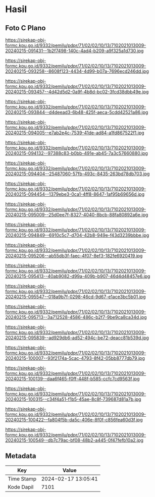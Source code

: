 # Hasil

## Foto C Plano

https://sirekap-obj-formc.kpu.go.id/9332/pemilu/pdpr/71/02/02/10/13/7102021013009-20240215-091431--1b2f7498-140c-4ad4-b209-a9f325a1d730.jpg

https://sirekap-obj-formc.kpu.go.id/9332/pemilu/pdpr/71/02/02/10/13/7102021013009-20240215-093258--8608f123-4434-4d99-b07a-7696ecd246dd.jpg

https://sirekap-obj-formc.kpu.go.id/9332/pemilu/pdpr/71/02/02/10/13/7102021013009-20240215-093457--4d42d5d2-0a9f-4b8d-bc02-3fcd38dbb49e.jpg

https://sirekap-obj-formc.kpu.go.id/9332/pemilu/pdpr/71/02/02/10/13/7102021013009-20240215-093844--d4deead3-6b48-425f-aeca-5cdd42521a86.jpg

https://sirekap-obj-formc.kpu.go.id/9332/pemilu/pdpr/71/02/02/10/13/7102021013009-20240215-094005--e7ab2e4c-7539-41de-ad84-a1fd867522f1.jpg

https://sirekap-obj-formc.kpu.go.id/9332/pemilu/pdpr/71/02/02/10/13/7102021013009-20240215-094132--97388c83-b0bb-491e-ab45-7a3c57660880.jpg

https://sirekap-obj-formc.kpu.go.id/9332/pemilu/pdpr/71/02/02/10/13/7102021013009-20240215-094404--25487060-57fb-493c-8435-263bd78db703.jpg

https://sirekap-obj-formc.kpu.go.id/9332/pemilu/pdpr/71/02/02/10/13/7102021013009-20240215-094454--1379ebe3-0ca1-4ff8-8647-1af95b69656d.jpg

https://sirekap-obj-formc.kpu.go.id/9332/pemilu/pdpr/71/02/02/10/13/7102021013009-20240215-095009--25d0ee7f-8327-4040-8bcb-88fa80892a6e.jpg

https://sirekap-obj-formc.kpu.go.id/9332/pemilu/pdpr/71/02/02/10/13/7102021013009-20240215-094849--6910c5c7-d704-42b8-949e-f43d3239bbbe.jpg

https://sirekap-obj-formc.kpu.go.id/9332/pemilu/pdpr/71/02/02/10/13/7102021013009-20240215-095206--ab55db3f-faec-4f07-8ef3-182fe6920419.jpg

https://sirekap-obj-formc.kpu.go.id/9332/pemilu/pdpr/71/02/02/10/13/7102021013009-20240215-095413--40ab9082-d99a-409b-b907-46d4d48457e6.jpg

https://sirekap-obj-formc.kpu.go.id/9332/pemilu/pdpr/71/02/02/10/13/7102021013009-20240215-095547--018a9b7f-0298-46cd-9d67-e1ace3bc5b01.jpg

https://sirekap-obj-formc.kpu.go.id/9332/pemilu/pdpr/71/02/02/10/13/7102021013009-20240215-095713--3a712528-4586-486c-b2f7-9be9ca8ca34d.jpg

https://sirekap-obj-formc.kpu.go.id/9332/pemilu/pdpr/71/02/02/10/13/7102021013009-20240215-095839--ad929db6-ad52-494c-be72-deacc81b539d.jpg

https://sirekap-obj-formc.kpu.go.id/9332/pemilu/pdpr/71/02/02/10/13/7102021013009-20240215-100007--93f2174a-5cac-4793-8f42-05bb8777db79.jpg

https://sirekap-obj-formc.kpu.go.id/9332/pemilu/pdpr/71/02/02/10/13/7102021013009-20240215-100139--daa6f465-f0ff-448f-b585-ccfc7cd9563f.jpg

https://sirekap-obj-formc.kpu.go.id/9332/pemilu/pdpr/71/02/02/10/13/7102021013009-20240215-100315--c34f4a51-f1b5-45ae-8c8f-739687d81a7b.jpg

https://sirekap-obj-formc.kpu.go.id/9332/pemilu/pdpr/71/02/02/10/13/7102021013009-20240215-100422--fa804f5b-da5c-406e-8f0f-c856fea60d3f.jpg

https://sirekap-obj-formc.kpu.go.id/9332/pemilu/pdpr/71/02/02/10/13/7102021013009-20240215-100549--db7c79ac-bf08-48b2-a445-0f47fefb10a2.jpg


## Metadata

| Key        | Value               |
| ---------- | ------------------- |
| Time Stamp | 2024-02-17 13:05:41 |
| Kode Dapil | 7101                |



